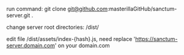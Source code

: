 run command: git clone git@github.com:masterillaGitHub/sanctum-server.git .

change server root directories: /dist/

edit file /dist/assets/index-{hash}.js, need replace 'https://sanctum-server.domain.com' on your domain.com
